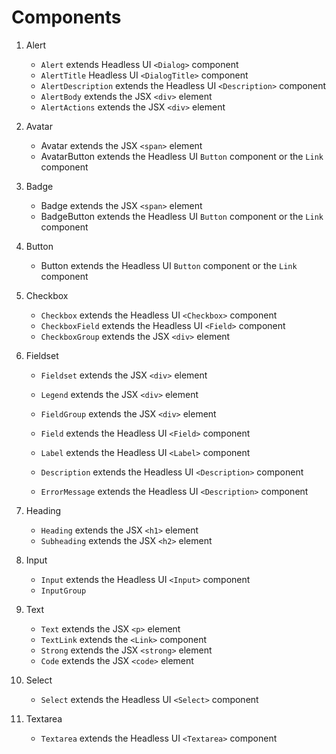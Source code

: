 # Components

1. Alert
    - `Alert` extends Headless UI `<Dialog>` component
    - `AlertTitle` Headless UI `<DialogTitle>` component
    - `AlertDescription` extends the Headless UI `<Description>` component
    - `AlertBody` extends the JSX `<div>` element
    - `AlertActions` extends the JSX `<div>` element

2. Avatar
    - Avatar extends the JSX `<span>` element
    - AvatarButton extends the Headless UI `Button` component or the `Link` component

3. Badge
    - Badge extends the JSX `<span>` element
    - BadgeButton extends the Headless UI `Button` component or the `Link` component

4. Button
    - Button extends the Headless UI `Button` component or the `Link` component

5. Checkbox
    - `Checkbox` extends the Headless UI `<Checkbox>` component
    - `CheckboxField` extends the Headless UI `<Field>` component
    - `CheckboxGroup` extends the JSX `<div>` element

6. Fieldset
    - `Fieldset` extends the JSX `<div>` element
    - `Legend` extends the JSX `<div>` element
    - `FieldGroup` extends the JSX `<div>` element
    
    - `Field` extends the Headless UI `<Field>` component
    - `Label` extends the Headless UI `<Label>` component
    - `Description` extends the Headless UI `<Description>` component
    - `ErrorMessage` extends the Headless UI `<Description>` component

7. Heading
    - `Heading` extends the JSX `<h1>` element
    - `Subheading` extends the JSX `<h2>` element

8. Input
    - `Input` extends the Headless UI `<Input>` component
    - `InputGroup`


7. Text
    - `Text` extends the JSX `<p>` element
    - `TextLink` extends the `<Link>` component
    - `Strong` extends the JSX `<strong>` element
    - `Code` extends the JSX `<code>` element

9. Select
    - `Select` extends the Headless UI `<Select>` component

10. Textarea
    - `Textarea` extends the Headless UI `<Textarea>` component